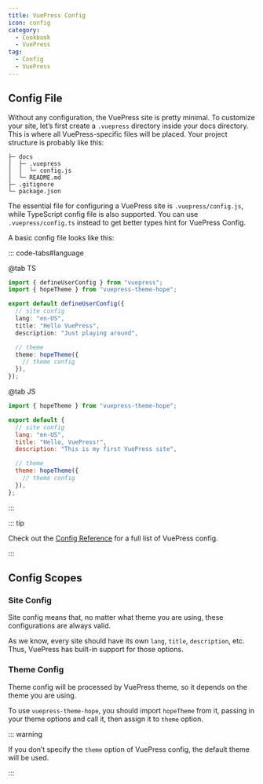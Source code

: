 ```yaml
---
title: VuePress Config
icon: config
category:
  - Cookbook
  - VuePress
tag:
  - Config
  - VuePress
---
```


## Config File

Without any configuration, the VuePress site is pretty minimal. To customize your site, let’s first create a `.vuepress` directory inside your docs directory. This is where all VuePress-specific files will be placed. Your project structure is probably like this:

```
├─ docs
│  ├─ .vuepress
│  │  └─ config.js
│  └─ README.md
├─ .gitignore
└─ package.json
```

The essential file for configuring a VuePress site is `.vuepress/config.js`, while TypeScript config file is also supported. You can use `.vuepress/config.ts` instead to get better types hint for VuePress Config.

A basic config file looks like this:

::: code-tabs#language

@tab TS

```ts
import { defineUserConfig } from "vuepress";
import { hopeTheme } from "vuepress-theme-hope";

export default defineUserConfig({
  // site config
  lang: "en-US",
  title: "Hello VuePress",
  description: "Just playing around",

  // theme
  theme: hopeTheme({
    // theme config
  }),
});
```

@tab JS

```js
import { hopeTheme } from "vuepress-theme-hope";

export default {
  // site config
  lang: "en-US",
  title: "Hello, VuePress!",
  description: "This is my first VuePress site",

  // theme
  theme: hopeTheme({
    // theme config
  }),
};
```

:::

::: tip

Check out the [Config Reference](https://v2.vuepress.vuejs.org/reference/config.md) for a full list of VuePress config.

:::

## Config Scopes

### Site Config

Site config means that, no matter what theme you are using, these configurations are always valid.

As we know, every site should have its own `lang`, `title`, `description`, etc. Thus, VuePress has built-in support for those options.

### Theme Config

Theme config will be processed by VuePress theme, so it depends on the theme you are using.

To use `vuepress-theme-hope`, you should import `hopeTheme` from it, passing in your theme options and call it, then assign it to `theme` option.

::: warning

If you don’t specify the `theme` option of VuePress config, the default theme will be used.

:::
